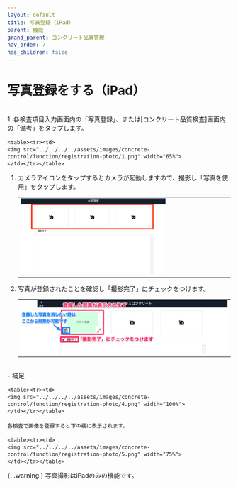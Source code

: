 ```yaml
---
layout: default
title: 写真登録（iPad）
parent: 機能
grand_parent: コンクリート品質管理
nav_order: 7
has_children: false
---
```


# 写真登録をする（iPad）

<br>
1. 各検査項目入力画面内の「写真登録」、または[コンクリート品質検査]画面内の「備考」をタップします。

    <table><tr><td>
    <img src="../../../../assets/images/concrete-control/function/registration-photo/1.png" width="65%">
    </td></tr></table>

1. カメラアイコンをタップするとカメラが起動しますので、撮影し「写真を使用」をタップします。

    <table><tr><td>
    <img src="../../../../assets/images/concrete-control/function/registration-photo/2.png" width="70%">
    </td></tr></table>

1. 写真が登録されたことを確認し「撮影完了」にチェックをつけます。

    <table><tr><td>
    <img src="../../../../assets/images/concrete-control/function/registration-photo/3.png" width="100%">
    </td></tr></table>

<br>
- 補足

    <table><tr><td>
    <img src="../../../../assets/images/concrete-control/function/registration-photo/4.png" width="100%">
    </td></tr></table>

    各検査で画像を登録すると下の欄に表示されます。

    <table><tr><td>
    <img src="../../../../assets/images/concrete-control/function/registration-photo/5.png" width="75%">
    </td></tr></table>

{: .warning }
写真撮影はiPadのみの機能です。